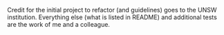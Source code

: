Credit for the initial project to refactor (and guidelines) goes to the UNSW institution.
Everything else (what is listed in README) and additional tests are the work of me and a colleague.
